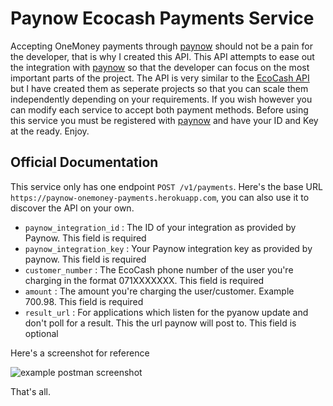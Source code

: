 # Paynow Ecocash Payments Service

Accepting OneMoney payments through [paynow](https://paynow.co.zw) should not be a pain for the developer, that is why I created this API. This API attempts to ease out the integration with [paynow](https://paynow.co.zw) so that the developer can focus on the most important parts of the project. The API is very similar to the [EcoCash API](https://github.com/Berzel/paynow-ecocash-payments) but I have created them as seperate projects so that you can scale them independently depending on your requirements. If you wish however you can modify each service to accept both payment methods. Before using this service you must be registered with [paynow](https://paynow.co.zw) and have your ID and Key at the ready. Enjoy.

## Official Documentation

This service only has one endpoint `POST /v1/payments`. Here's the base URL `https://paynow-onemoney-payments.herokuapp.com`, you can also use it to discover the API on your own.

- `paynow_integration_id` : The ID of your integration as provided by Paynow. This field is required
- `paynow_integration_key` : Your Paynow integration key as provided by paynow. This field is required
- `customer_number` : The EcoCash phone number of the user you're charging in the format 071XXXXXXX. This field is required
- `amount` : The amount you're charging the user/customer. Example 700.98. This field is required
- `result_url` : For applications which listen for the pyanow update and don't poll for a result. This the url paynow will post to. This field is optional

Here's a screenshot for reference

![example postman screenshot](https://raw.githubusercontent.com/Berzel/paynow-ecocash-payments-service/master/docs/paynow-ecocash-payments.png)

That's all.
